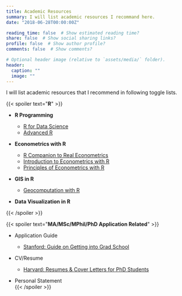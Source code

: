 ```yaml
---
title: Academic Resources
summary: I will list academic resources I recommand here.
date: "2018-06-28T00:00:00Z"

reading_time: false  # Show estimated reading time?
share: false  # Show social sharing links?
profile: false  # Show author profile?
comments: false  # Show comments?

# Optional header image (relative to `assets/media/` folder).
header:
  caption: ""
  image: ""
---
```


I will list academic resources that I recommend in following toggle lists.

{{< spoiler text="**R**" >}}
- **R Programming**
  - [R for Data Science](https://r4ds.had.co.nz/)
  - [Advanced R](https://adv-r.hadley.nz/)

- **Econometrics with R** 
  - [R Companion to Real Econometrics](https://bookdown.org/carillitony/bailey/)
  - [Introduction to Econometrics with R](https://www.econometrics-with-r.org/)
  - [Principles of Econometrics with R](https://bookdown.org/ccolonescu/RPoE4/)

- **GIS in R** 
  - [Geocomputation with R](https://geocompr.robinlovelace.net/)

- **Data Visualization in R**

{{< /spoiler >}}


{{< spoiler text="**MA/MSc/MPhil/PhD Application Related**" >}}
- Application Guide
  - [Stanford: Guide on Getting into Grad School](https://humsci.stanford.edu/prospective-students/guide-getting-grad-school)

- CV/Resume
  - [Harvard: Resumes & Cover Letters for PhD Students](https://hwpi.harvard.edu/files/ocs/files/phd_resume_cover_letters.pdf)

- Personal Statement  
{{< /spoiler >}}
